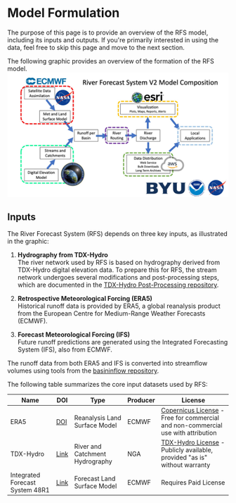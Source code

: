 # Model Formulation
The purpose of this page is to provide an overview of the RFS model, including its inputs and outputs. If you're primarily interested in using the data, feel free to skip this page and move to the next section.

The following graphic provides an overview of the formation of the RFS model.
![Diagram of RFS model formulation](../../static/images/rfs-v2-formulation.jpg)

## Inputs

The River Forecast System (RFS) depends on three key inputs, as illustrated in the graphic:

1. **Hydrography from TDX-Hydro**  
   The river network used by RFS is based on hydrography derived from TDX-Hydro digital elevation data. To prepare this for RFS, the stream network undergoes several modifications and post-processing steps, which are documented in the [TDX-Hydro Post-Processing repository](https://github.com/geoglows/tdxhydro-postprocessing).

2. **Retrospective Meteorological Forcing (ERA5)**  
   Historical runoff data is provided by ERA5, a global reanalysis product from the European Centre for Medium-Range Weather Forecasts (ECMWF).

3. **Forecast Meteorological Forcing (IFS)**  
   Future runoff predictions are generated using the Integrated Forecasting System (IFS), also from ECMWF.

The runoff data from both ERA5 and IFS is converted into streamflow volumes using tools from the [basininflow repository](https://github.com/geoglows/basininflow).

The following table summarizes the core input datasets used by RFS:


| Name                              | DOI                                                                 | Type                              | Producer | License                                                                                                                                                                      |
|-----------------------------------|----------------------------------------------------------------------|-----------------------------------|----------|------------------------------------------------------------------------------------------------------------------------------------------------------------------------------|
| ERA5                              | [DOI](https://doi.org/10.24381/cds.adbb2d47)                         | Reanalysis Land Surface Model     | ECMWF    | [Copernicus License](https://cds.climate.copernicus.eu/api/v2/terms/static/licence-to-use-copernicus-products.pdf) - Free for commercial and non-commercial use with attribution |
| TDX-Hydro                         | [Link](https://earth-info.nga.mil/)                                 | River and Catchment Hydrography   | NGA      | [TDX-Hydro License](https://earth-info.nga.mil/php/download.php?file=tdx-hydro-license) - Publicly available, provided "as is" without warranty                                |
| Integrated Forecast System 48R1   | [Link](https://confluence.ecmwf.int/display/FCST/Implementation+of+IFS+Cycle+48r1) | Forecast Land Surface Model       | ECMWF    | Requires Paid License                                                                                  
